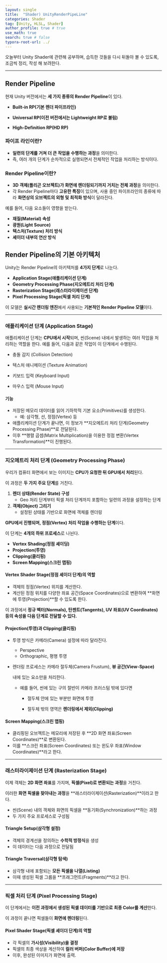 ```yaml
---
layout: single
title:  "Shader) UnityRenderPipeLine"
categories: Shader
tag: [Unity, HLSL, Shader]
author_profile: true # true
use_math: true
search: true # false
typora-root-url: ../
---
```


오늘부터 Unity Shader에 관련해 공부하며, 습득한 것들을 다시 뒤돌아 볼 수 있도록, 조금씩 정리, 작성 해 보려한다.

---

## Render Pipeline

현재 Unity 버전에서는 **세 가지 종류의 Render Pipeline**이 있다.

- **Built-in RP(기본 렌더 파이프라인)**

- **Universal RP(이전 버전에서는 Lightweight RP로 불림)**

- **High-Definition RP(HD RP)**



### 파이프 라인이란?

- **일련의 단계를 거쳐 더 큰 작업을 수행하는 과정**을 의미한다.
- 즉, 여러 개의 단계가 순차적으로 실행되면서 전체적인 작업을 처리하는 방식이다.



### Render Pipeline이란?

- **3D 객체(폴리곤 오브젝트)가 화면에 렌더링되기까지 거치는 전체 과정**을 의미한다.
- 각 Render Pipeline마다 **고유한 특징**이 있으며, 사용 중인 파이프라인의 종류에 따라
   **화면상의 오브젝트의 외형 및 최적화 방식**이 달라진다.

예를 들어, 다음 요소들이 영향을 받는다.

- **재질(Material) 속성**
- **광원(Light Source)**
- **텍스처(Texture) 처리 방식**
- **셰이더 내부의 연산 방식**



## Render Pipeline의 기본 아키텍처

Unity는 Render Pipeline의 아키텍처를 **4가지 단계**로 나눈다.

- **Application Stage(애플리케이션 단계)**
- **Geometry Processing Phase(지오메트리 처리 단계)**
- **Rasterization Stage(래스터라이제이션 단계)**
- **Pixel Processing Stage(픽셀 처리 단계)**

이 모델은 **실시간 렌더링 엔진**에서 사용되는 **기본적인 Render Pipeline 모델**이다.

---

### 애플리케이션 단계 (Application Stage)

애플리케이션 단계는 **CPU에서 시작**되며, 씬(Scene) 내에서 발생하는 여러 작업을 처리하는 역할을 한다.
 예를 들어, 다음과 같은 작업이 이 단계에서 수행된다.

- 충돌 감지 (Collision Detection)

- 텍스처 애니메이션 (Texture Animation)

- 키보드 입력 (Keyboard Input)

- 마우스 입력 (Mouse Input)

  

#### 기능

- 저장된 메모리 데이터를 읽어 기하학적 기본 요소(Primitives)를 생성한다.
  - 예: 삼각형, 선, 정점(Vertex) 등
- 애플리케이션 단계가 끝나면, 이 정보가 **지오메트리 처리 단계(Geometry Processing Phase)**로 전달된다.
- 이후 **행렬 곱셈(Matrix Multiplication)을 이용한 정점 변환(Vertex Transformation)**이 진행된다.



---

### **지오메트리 처리 단계 (Geometry Processing Phase)**

우리가 컴퓨터 화면에서 보는 이미지는 **CPU가 요청한 뒤 GPU에서 처리**된다.

이 과정은 **두 가지 주요 단계**를 거친다.

1. **렌더 상태(Render State) 구성**
   - Geo 처리 단계부터 픽셀 처리 단계까지 포함하는 일련의 과정을 설정하는 단계
2. **객체(Object) 그리기**
   - 설정된 상태를 기반으로 화면에 객체를 렌더링



**GPU에서 진행되며, 정점(Vertex) 처리 작업을 수행하는 단계**이다.

이 단계는 **4개의 하위 프로세스**로 나뉜다.

- **Vertex Shading(정점 셰이딩)**
- **Projection(투영)**
- **Clipping(클리핑)**
- **Screen Mapping(스크린 맵핑)**



#### Vertex Shader Stage(정점 셰이더 단계)의 역할

- 객체의 정점(Vertex) 위치를 계산한다.
- 계산된 정점 위치를 다양한 좌표 공간(Space Coordinates)으로 변환하여 **화면에 투영(Projection)**할 수 있도록 한다.

이 과정에서 **정규 벡터(Normals), 탄젠트(Tangents), UV 좌표(UV Coordinates) 등의 속성을 다음 단계로 전달할 수 있다.**



#### **Projection(투영)과 Clipping(클리핑)**

- 투영 방식은 카메라(Camera) 설정에 따라 달라진다.

  - Perspective
  - Orthographic, 평행 투영

- 렌더링 프로세스는 카메라 절두체(Camera Frustum), **뷰 공간(View-Space)**

   내에 있는 요소만을 처리한다.

  - 예를 들어, 씬에 있는 구의 절반이 카메라 프러스텀 밖에 있다면

    - 절두체 안에 있는 부분만 화면에 투영

    - 절두체 밖의 영역은 **렌더링에서 제외(Clipping)**

      

#### **Screen Mapping(스크린 맵핑)**

- 클리핑된 오브젝트는 메모리에 저장된 후 **2D 화면 좌표(Screen Coordinates)**로 변환된다.
- 이를 **스크린 좌표(Screen Coordinates) 또는 윈도우 좌표(Window Coordinates)**라고 한다.



---

### **래스터라이제이션 단계 (Rasterization Stage)**

이제 객체는 **2D 화면 좌표**를 가지며, **픽셀(Pixel)로 변환되는 과정**을 거친다.

이러한 **화면 픽셀을 찾아내는 과정**을 **래스터라이제이션(Rasterization)**이라고 한다.

- 씬(Scene) 내의 객체와 화면의 픽셀을 **동기화(Synchronization)**하는 과정
- 두 가지 주요 프로세스로 구성됨

#### **Triangle Setup(삼각형 설정)**

- 객체의 경계선을 정의하는 **수학적 방정식**을 생성
- 이 데이터는 다음 과정으로 전달됨

#### **Triangle Traversal(삼각형 탐색)**

- 삼각형 내에 포함되는 **모든 픽셀을 나열(Listing)**
- 이때 생성된 픽셀 그룹을 **프래그먼트(Fragments)**라고 한다.



---

### **픽셀 처리 단계 (Pixel Processing Stage)**

이 단계에서는 **이전 과정에서 생성된 픽셀 데이터를 기반으로 최종 Color를 계산**한다.

이 과정이 끝나면 픽셀들이 **화면에 렌더링**된다.

#### Pixel Shader Stage(픽셀 셰이더 단계)의 역할

- 각 픽셀의 **가시성(Visibility)을 결정**
- 픽셀의 최종 색상을 계산하여 **컬러 버퍼(Color Buffer)에 저장**
- 이후, 완성된 이미지가 화면에 출력.